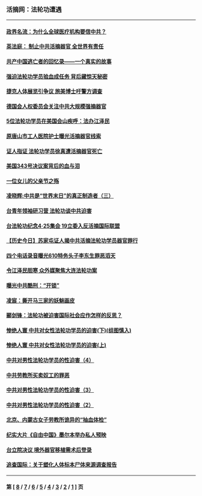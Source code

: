 ### 活摘网：法轮功遭遇
---
#### [政界名流：为什么全球医疗机构要信中共？](../../pages/nf5881/n11945479.md?06080430) 
#### [英法庭： 制止中共活摘器官 全世界有责任](../../pages/nf5881/n11330691.md?06080430) 
#### [共产中国逃亡者的回忆录——一个真实的故事](../../pages/nf5881/n10918649.md?06080430) 
#### [强迫法轮功学员验血成任务 背后藏惊天秘密](../../pages/nf5881/n4252384.md?06080430) 
#### [捷克人体展览引争议 旅美博士吁警方调查](../../pages/nf5881/n9429187.md?06080430) 
#### [德国会人权委员会关注中共大规模强摘器官](../../pages/nf5881/n8418950.md?06080430) 
#### [5位法轮功学员在美国会山疾呼：法办江泽民](../../pages/nf5881/n8101519.md?06080430) 
#### [原唐山市工人医院护士曝光活摘器官线索](../../pages/nf5881/n8076384.md?06080430) 
#### [证人指证 法轮功学员徐真遭活摘器官死亡](../../pages/nf5881/n8042467.md?06080430) 
#### [美国343号决议案背后的血与泪](../../pages/nf5881/n8020684.md?06080430) 
#### [一位女儿的父亲节之殇](../../pages/nf5881/n8014122.md?06080430) 
#### [凌晓辉:中共是“世界末日”的真正制造者（三）](../../pages/nf5881/n4210333.md?06080430) 
#### [台青年领袖研习营 法轮功谈中共迫害](../../pages/nf5881/n4141857.md?06080430) 
#### [台法轮功纪念4‧25集会 19立委入反活摘国际联盟](../../pages/nf5881/n4141821.md?06080430) 
#### [【历史今日】苏家屯证人揭中共活摘法轮功学员器官罪行](../../pages/nf5881/n4135912.md?06080430) 
#### [四个电话录音曝光610特务头子李东生罪恶滔天](../../pages/nf5881/n4040060.md?06080430) 
#### [令江泽民胆寒 众外媒聚焦大连法轮功案](../../pages/nf5881/n3932671.md?06080430) 
#### [曝光中共酷刑：“开锁”](../../pages/nf5881/n3889373.md?06080430) 
#### [凌宸：撕开马三家的妖魅画皮](../../pages/nf5881/n3849369.md?06080430) 
#### [郦剑锋：法轮功被迫害国际社会应作怎样的反思？](../../pages/nf5881/n3824560.md?06080430) 
#### [惨绝人寰 中共对女性法轮功学员的迫害(下)(组图慎入)](../../pages/nf5881/n3816285.md?06080430) 
#### [惨绝人寰 中共对女性法轮功学员的迫害(上)](../../pages/nf5881/n3815374.md?06080430) 
#### [中共对男性法轮功学员的性迫害（4）](../../pages/nf5881/n3769144.md?06080430) 
#### [中共劳教所买卖奴工的罪恶](../../pages/nf5881/n3769378.md?06080430) 
#### [中共对男性法轮功学员的性迫害（3）](../../pages/nf5881/n3768231.md?06080430) 
#### [中共对男性法轮功学员的性迫害（2）](../../pages/nf5881/n3767211.md?06080430) 
#### [北京、内蒙古女子劳教所诡异的“抽血体检”](../../pages/nf5881/n3753158.md?06080430) 
#### [纪实大片《自由中国》墨尔本举办私人预映](../../pages/nf5881/n3743337.md?06080430) 
#### [台立院决议 境外器官移植需术后登录](../../pages/nf5881/n3741520.md?06080430) 
#### [追查国际：关于塑化人体标本尸体来源调查报告](../../pages/nf5881/n3740673.md?06080430) 

---
#### 第 [ [8](./8.md?06080430) / [7](./7.md?06080430) / [6](./6.md?06080430) / [5](./5.md?06080430) / [4](./4.md?06080430) / [3](./3.md?06080430) / [2](./2.md?06080430) / [1](./1.md?06080430) ] 页
